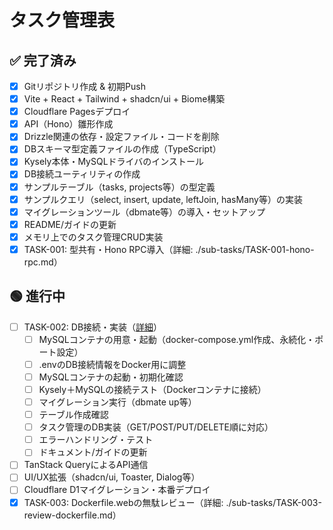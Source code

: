 # タスク管理表

## ✅ 完了済み

- [x] Gitリポジトリ作成 & 初期Push
- [x] Vite + React + Tailwind + shadcn/ui + Biome構築
- [x] Cloudflare Pagesデプロイ
- [x] API（Hono）雛形作成
- [x] Drizzle関連の依存・設定ファイル・コードを削除
- [x] DBスキーマ型定義ファイルの作成（TypeScript）
- [x] Kysely本体・MySQLドライバのインストール
- [x] DB接続ユーティリティの作成
- [x] サンプルテーブル（tasks, projects等）の型定義
- [x] サンプルクエリ（select, insert, update, leftJoin, hasMany等）の実装
- [x] マイグレーションツール（dbmate等）の導入・セットアップ
- [x] README/ガイドの更新
- [x] メモリ上でのタスク管理CRUD実装
- [x] TASK-001: 型共有・Hono RPC導入（詳細: ./sub-tasks/TASK-001-hono-rpc.md）

## 🟢 進行中

- [ ] TASK-002: DB接続・実装（[詳細](./sub-tasks/TASK-002-db-implementation.md)）
    - [ ] MySQLコンテナの用意・起動（docker-compose.yml作成、永続化・ポート設定）
    - [ ] .envのDB接続情報をDocker用に調整
    - [ ] MySQLコンテナの起動・初期化確認
    - [ ] Kysely＋MySQLの接続テスト（Dockerコンテナに接続）
    - [ ] マイグレーション実行（dbmate up等）
    - [ ] テーブル作成確認
    - [ ] タスク管理のDB実装（GET/POST/PUT/DELETE順に対応）
    - [ ] エラーハンドリング・テスト
    - [ ] ドキュメント/ガイドの更新

- [ ] TanStack QueryによるAPI通信
- [ ] UI/UX拡張（shadcn/ui, Toaster, Dialog等）
- [ ] Cloudflare D1マイグレーション・本番デプロイ
- [x] TASK-003: Dockerfile.webの無駄レビュー（詳細: ./sub-tasks/TASK-003-review-dockerfile.md） 